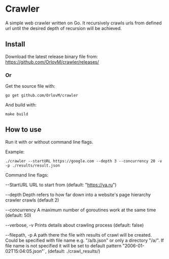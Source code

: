 # Crawler

A simple web crawler written on Go. It recursively crawls urls from defined url until the desired depth of recursion will be achieved.

## Install

Download the latest release binary file from: https://github.com/OrlovM/crawler/releases/

### Or 

Get the source file with: 
```
go get github.com/OrlovM/crawler
```
And build with:
```
make build
```


## How to use

Run it with or without command line flags.

Example:

```
./crawler --startURL https://google.com --depth 3 --concurrency 20 -v -p ./results/result.json
```

Command line flags:

--StartURL URL to start from (default: "https://ya.ru")

--depth Depth refers to how far down into a website's page hierarchy crawler crawls (default 2)

--concurrency A maximum number of goroutines work at the same time (default: 50)

--verbose, -v Prints details about crawling process (default: false)

--filepath, -p A path there the file with results of crawl will be created.
Could be specified with file name e.g. "/a/b.json" or only a directory "/a/".
If file name is not specified it will be set to default pattern "2006-01-02T15:04:05.json"`, (default: ./crawl_results/)




